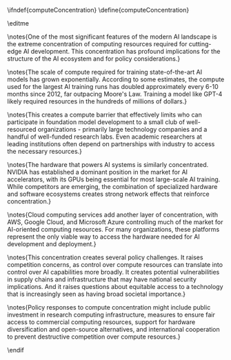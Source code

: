 \ifndef{computeConcentration}
\define{computeConcentration}

\editme

\notes{One of the most significant features of the modern AI landscape is the extreme concentration of computing resources required for cutting-edge AI development. This concentration has profound implications for the structure of the AI ecosystem and for policy considerations.}

\notes{The scale of compute required for training state-of-the-art AI models has grown exponentially. According to some estimates, the compute used for the largest AI training runs has doubled approximately every 6-10 months since 2012, far outpacing Moore's Law. Training a model like GPT-4 likely required resources in the hundreds of millions of dollars.}

\notes{This creates a compute barrier that effectively limits who can participate in foundation model development to a small club of well-resourced organizations - primarily large technology companies and a handful of well-funded research labs. Even academic researchers at leading institutions often depend on partnerships with industry to access the necessary resources.}

\notes{The hardware that powers AI systems is similarly concentrated. NVIDIA has established a dominant position in the market for AI accelerators, with its GPUs being essential for most large-scale AI training. While competitors are emerging, the combination of specialized hardware and software ecosystems creates strong network effects that reinforce concentration.}

\notes{Cloud computing services add another layer of concentration, with AWS, Google Cloud, and Microsoft Azure controlling much of the market for AI-oriented computing resources. For many organizations, these platforms represent the only viable way to access the hardware needed for AI development and deployment.}

\notes{This concentration creates several policy challenges. It raises competition concerns, as control over compute resources can translate into control over AI capabilities more broadly. It creates potential vulnerabilities in supply chains and infrastructure that may have national security implications. And it raises questions about equitable access to a technology that is increasingly seen as having broad societal importance.}

\notes{Policy responses to compute concentration might include public investment in research computing infrastructure, measures to ensure fair access to commercial computing resources, support for hardware diversification and open-source alternatives, and international cooperation to prevent destructive competition over compute resources.}

\endif 